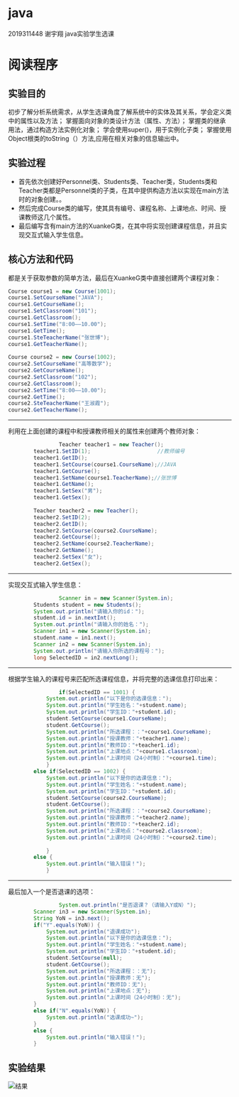 # java
2019311448 谢宇翔
java实验学生选课

# 阅读程序

## 实验目的
初步了解分析系统需求，从学生选课角度了解系统中的实体及其关系，学会定义类中的属性以及方法；
掌握面向对象的类设计方法（属性、方法）；
掌握类的继承用法，通过构造方法实例化对象；
学会使用super()，用于实例化子类；
掌握使用Object根类的toString（）方法,应用在相关对象的信息输出中。

## 实验过程
* 首先依次创建好Personnel类、Students类、Teacher类，Students类和Teacher类都是Personnel类的子类，在其中提供构造方法以实现在main方法时的对象创建。。
* 然后完成Course类的编写，使其具有编号、课程名称、上课地点、时间、授课教师这几个属性。
* 最后编写含有main方法的XuankeG类，在其中将实现创建课程信息，并且实现交互式输入学生信息。

## 核心方法和代码
都是关于获取参数的简单方法，最后在XuankeG类中直接创建两个课程对象：
```java
Course course1 = new Course(1001);
course1.SetCourseName("JAVA");
course1.GetCourseName();
course1.SetClassroom("101");
course1.GetClassroom();
course1.SetTime("8:00——10.00");
course1.GetTime();
course1.SteTeacherName("张世博");
course1.GetTeacherName();
		
Course course2 = new Course(1002);
course2.SetCourseName("高等数学");
course2.GetCourseName();
course2.SetClassroom("102");
course2.GetClassroom();
course2.SetTime("8:00——10.00");
course2.GetTime();
course2.SteTeacherName("王淑霞");
course2.GetTeacherName();
```
***
利用在上面创建的课程中和授课教师相关的属性来创建两个教师对象：
```java
                Teacher teacher1 = new Teacher();
		teacher1.SetID(1);                     //教师编号
		teacher1.GetID();
		teacher1.SetCourse(course1.CourseName);//JAVA
		teacher1.GetCourse();
		teacher1.SetName(course1.TeacherName);//张世博
		teacher1.GetName();
		teacher1.SetSex("男");
		teacher1.GetSex();
		
		Teacher teacher2 = new Teacher();
		teacher2.SetID(2);
		teacher2.GetID();
		teacher2.SetCourse(course2.CourseName);
		teacher2.GetCourse();
		teacher2.SetName(course2.TeacherName);
		teacher2.GetName();
		teacher2.SetSex("女");
		teacher2.GetSex();
```
***
实现交互式输入学生信息：
```java
                Scanner in = new Scanner(System.in);
		Students student = new Students();
		System.out.println("请输入你的id：");
		student.id = in.nextInt();
		System.out.println("请输入你的姓名：");
		Scanner in1 = new Scanner(System.in);
		student.name = in1.next();
		Scanner in2 = new Scanner(System.in);
		System.out.println("请输入你所选的课程号：");
		long SelectedID = in2.nextLong();
```
***
根据学生输入的课程号来匹配所选课程信息，并将完整的选课信息打印出来：
```java
                if(SelectedID == 1001) {
			System.out.println("以下是你的选课信息：");
			System.out.println("学生姓名："+student.name);
			System.out.println("学生ID："+student.id);
			student.SetCourse(course1.CourseName);
			student.GetCourse();
			System.out.println("所选课程：："+course1.CourseName);
			System.out.println("授课教师："+teacher1.name);
			System.out.println("教师ID："+teacher1.id);
			System.out.println("上课地点："+course1.classroom);
			System.out.println("上课时间（24小时制）："+course1.time);
			}
		else if(SelectedID == 1002) {
			System.out.println("以下是你的选课信息：");
			System.out.println("学生姓名："+student.name);
			System.out.println("学生ID："+student.id);
			student.SetCourse(course2.CourseName);
			student.GetCourse();
			System.out.println("所选课程：："+course2.CourseName);
			System.out.println("授课教师："+teacher2.name);
			System.out.println("教师ID："+teacher2.id);
			System.out.println("上课地点："+course2.classroom);
			System.out.println("上课时间（24小时制）："+course2.time);
				
			}
		else {
			System.out.println("输入错误！");
			}
```
***
最后加入一个是否退课的选项：
```java
                System.out.println("是否退课？（请输入Y或N）");
		Scanner in3 = new Scanner(System.in);
		String YoN = in3.next();
		if("Y".equals(YoN)) {
			System.out.println("退课成功");
			System.out.println("以下是你的选课信息：");
			System.out.println("学生姓名："+student.name);
			System.out.println("学生ID："+student.id);
			student.SetCourse(null);
			student.GetCourse();
			System.out.println("所选课程：：无");
			System.out.println("授课教师：无");
			System.out.println("教师ID：无");
			System.out.println("上课地点：无");
			System.out.println("上课时间（24小时制）：无");
		}
		else if("N".equals(YoN)) {
			System.out.println("选课成功~");
		}
		else {
			System.out.println("输入错误！");
		}
```

## 实验结果
![结果](http://chuantu.xyz/t6/741/1607526871x2073530482.png)




